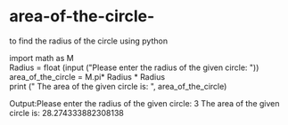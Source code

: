 # area-of-the-circle-
to find the radius of the circle using python

import math as M  
Radius = float (input ("Please enter the radius of the given circle: "))  
area_of_the_circle = M.pi* Radius * Radius  
print (" The area of the given circle is: ", area_of_the_circle) 


Output:Please enter the radius of the given circle:  3
 The area of the given circle is:  28.274333882308138
